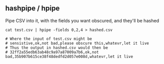 ## hashpipe / hpipe

Pipe CSV into it, with the fields you want obscured, and they'll be hashed

```
cat test.csv | hpipe -fields 0,2,4 > hashed.csv

# Where the input of test.csv might be
# sensistive,ok,not bad,please obscure this,whatevr,let it live
# Thus the output in hashed.csv would then be
# 32ff2a55edb63ab48c9a97a87009a7b6,ok,not bad,35b907b615ce38f48dedfd2d057e008d,whatevr,let it live

```